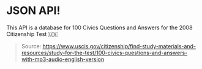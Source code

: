 # JSON API!

This API is a database for 100 Civics Questions and Answers for the 2008 Citizenship Test 🇺🇸
> Source: https://www.uscis.gov/citizenship/find-study-materials-and-resources/study-for-the-test/100-civics-questions-and-answers-with-mp3-audio-english-version
